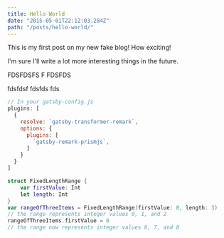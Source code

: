 ```yaml
---
title: Hello World
date: "2015-05-01T22:12:03.284Z"
path: "/posts/hello-world/"
---
```


This is my first post on my new fake blog! How exciting!

I'm sure I'll write a lot more interesting things in the future.

FDSFDSFS
F
FDSFDS

fdsfdsf
fdsfds
fds

```javascript
// In your gatsby-config.js
plugins: [
  {
    resolve: `gatsby-transformer-remark`,
    options: {
      plugins: [
        `gatsby-remark-prismjs`,
      ]
    }
  }
]
```

```swift
struct FixedLengthRange {
    var firstValue: Int
    let length: Int
}
var rangeOfThreeItems = FixedLengthRange(firstValue: 0, length: 3)
// the range represents integer values 0, 1, and 2
rangeOfThreeItems.firstValue = 6
// the range now represents integer values 6, 7, and 8
```